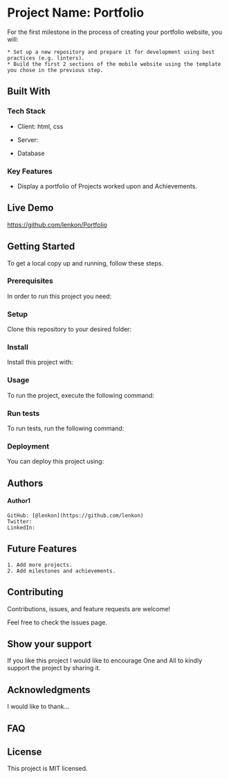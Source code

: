 # Project Name: Portfolio

For the first milestone in the process of creating your portfolio website, you will:

    * Set up a new repository and prepare it for development using best practices (e.g. linters).
    * Build the first 2 sections of the mobile website using the template you chose in the previous step.

## Built With
 
### Tech Stack

* Client: html, css

* Server:
    
* Database

### Key Features

* Display a portfolio of Projects worked upon and Achievements.

## Live Demo
https://github.com/lenkon/Portfolio

## Getting Started

To get a local copy up and running, follow these steps.

### Prerequisites

In order to run this project you need:

### Setup

Clone this repository to your desired folder:

### Install

Install this project with:

### Usage

To run the project, execute the following command:

### Run tests

To run tests, run the following command:

### Deployment

You can deploy this project using:

## Authors

#### Author1

    GitHub: [@lenkon](https://github.com/lenkon)
    Twitter: 
    LinkedIn: 

## Future Features

    1. Add more projects.
    2. Add milestones and achievements.

## Contributing

Contributions, issues, and feature requests are welcome!

Feel free to check the issues page.

## Show your support

If you like this project I would like to encourage One and All to kindly support the project by sharing it.

## Acknowledgments

I would like to thank...

## FAQ

## License

This project is MIT licensed.
